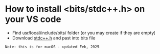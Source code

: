 # How to install <bits/stdc++.h> on your VS code
- Find usr/local/include/bits/ folder (or you may create if they are empty)
- Download [stdc++.h](https://github.com/zkalykov/vs-code-bits-library-install/blob/main/stdc%2B%2B.h) and past into bits file 
```
Note: this is for macOS - updated Feb, 2025
```